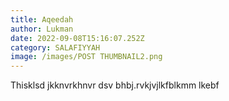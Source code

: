 ```yaml
---
title: Aqeedah
author: Lukman
date: 2022-09-08T15:16:07.252Z
category: SALAFIYYAH
image: /images/POST THUMBNAIL2.png
---
```

Thisklsd jkknvrkhnvr dsv bhbj.rvkjvjlkfblkmm lkebf